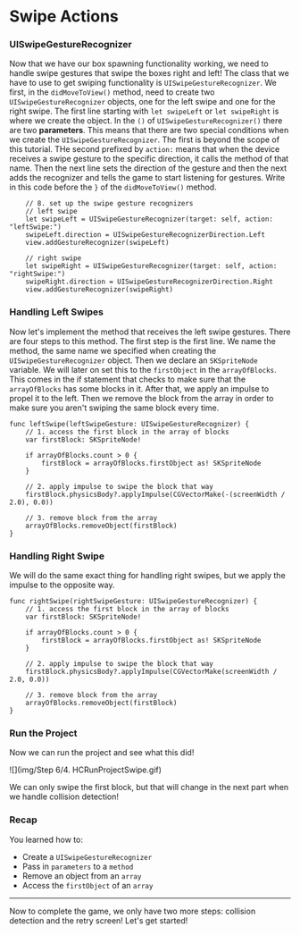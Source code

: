 # Swipe Actions

### UISwipeGestureRecognizer

Now that we have our box spawning functionality working, we need to handle swipe gestures that swipe the boxes right and left! The class that we have to use to get swiping functionality is `UISwipeGestureRecognizer`. We first, in the `didMoveToView()` method, need to create two `UISwipeGestureRecognizer` objects, one for the left swipe and one for the right swipe. The first line starting with `let swipeLeft` or `let swipeRight` is where we create the object. In the `()` of `UISwipeGestureRecognizer()` there are two **parameters**. This means that there are two special conditions when we create the `UISwipeGestureRecognizer`. The first is beyond the scope of this tutorial. THe second prefixed by `action:` means that when the device receives a swipe gesture to the specific direction, it calls the method of that name. Then the next line sets the direction of the gesture and then the next adds the recognizer and tells the game to start listening for gestures. Write in this code before the `}` of the `didMoveToView()` method.

		// 8. set up the swipe gesture recognizers
        // left swipe
        let swipeLeft = UISwipeGestureRecognizer(target: self, action: "leftSwipe:")
        swipeLeft.direction = UISwipeGestureRecognizerDirection.Left
        view.addGestureRecognizer(swipeLeft)
        
        // right swipe
        let swipeRight = UISwipeGestureRecognizer(target: self, action: "rightSwipe:")
        swipeRight.direction = UISwipeGestureRecognizerDirection.Right
        view.addGestureRecognizer(swipeRight)
        
### Handling Left Swipes

Now let's implement the method that receives the left swipe gestures. There are four steps to this method. The first step is the first line. We name the method, the same name we specified when creating the `UISwipeGestureRecognizer` object. Then we declare an `SKSpriteNode` variable. We will later on set this to the `firstObject` in the `arrayOfBlocks`. This comes in the if statement that checks to make sure that the `arrayOfBlocks` has some blocks in it. After that, we apply an impulse to propel it to the left. Then we remove the block from the array in order to make sure you aren't swiping the same block every time.

	func leftSwipe(leftSwipeGesture: UISwipeGestureRecognizer) {
        // 1. access the first block in the array of blocks
        var firstBlock: SKSpriteNode!
        
        if arrayOfBlocks.count > 0 {
            firstBlock = arrayOfBlocks.firstObject as! SKSpriteNode
        }
        
        // 2. apply impulse to swipe the block that way
        firstBlock.physicsBody?.applyImpulse(CGVectorMake(-(screenWidth / 2.0), 0.0))
        
        // 3. remove block from the array
        arrayOfBlocks.removeObject(firstBlock)
    }
    
### Handling Right Swipe

We will do the same exact thing for handling right swipes, but we apply the impulse to the opposite way.

	func rightSwipe(rightSwipeGesture: UISwipeGestureRecognizer) {
        // 1. access the first block in the array of blocks
        var firstBlock: SKSpriteNode!
        
        if arrayOfBlocks.count > 0 {
            firstBlock = arrayOfBlocks.firstObject as! SKSpriteNode
        }
        
        // 2. apply impulse to swipe the block that way
        firstBlock.physicsBody?.applyImpulse(CGVectorMake(screenWidth / 2.0, 0.0))
        
        // 3. remove block from the array
        arrayOfBlocks.removeObject(firstBlock)
    }
    
### Run the Project

Now we can run the project and see what this did!

![](img/Step 6/4. HCRunProjectSwipe.gif)

We can only swipe the first block, but that will change in the next part when we handle collision detection!

### Recap

You learned how to:

* Create a `UISwipeGestureRecognizer`
* Pass in `parameters` to a `method`
* Remove an object from an `array`
* Access the `firstObject` of an `array`

--------------------------------------------------------------------------------

Now to complete the game, we only have two more steps: collision detection and the retry screen! Let's get started!